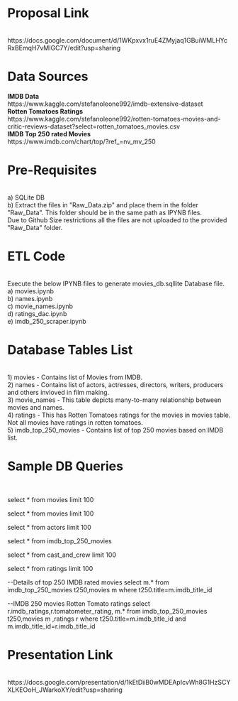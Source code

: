 <h1> Proposal Link </h1>
 <br>
 https://docs.google.com/document/d/1WKpxvx1ruE4ZMyjaq1GBuiWMLHYcRxBEmqH7vMIGC7Y/edit?usp=sharing
 <br>
 
 <h1> Data Sources </h1>
 <b> IMDB Data </b> <br>
https://www.kaggle.com/stefanoleone992/imdb-extensive-dataset <br>
<b> Rotten Tomatoes Ratings </b> <br>
https://www.kaggle.com/stefanoleone992/rotten-tomatoes-movies-and-critic-reviews-dataset?select=rotten_tomatoes_movies.csv <br>
<b> IMDB Top 250 rated Movies </b> <br>
https://www.imdb.com/chart/top/?ref_=nv_mv_250 <br>

<h1> Pre-Requisites </h1> <br>
  a) SQLite DB <br>
  b) Extract the files in "Raw_Data.zip" and place them in the folder "Raw_Data". This folder should be in the same path as IPYNB files. <br>
      Due to Github Size restrictions all the files are not uploaded to the provided "Raw_Data" folder.
  
<h1> ETL Code </h1> <br>
Execute the below IPYNB files to generate movies_db.sqllite Database file.<br>
  a) movies.ipynb <br>
  b) names.ipynb <br>
  c) movie_names.ipynb <br>
  d) ratings_dac.ipynb <br>
  e) imdb_250_scraper.ipynb <br>

<h1> Database Tables List</h1><br>
  1) movies - Contains list of Movies from IMDB. <br>
  2) names - Contains list of actors, actresses, directors, writers, producers and others invloved in film making.<br>
  3) movie_names - This table depicts many-to-many relationship between movies and names. <br>
  4) ratings - This has Rotten Tomatoes ratings for the movies in movies table. Not all movies have ratings in rotten tomatoes. <br>
  5) imdb_top_250_movies - Contains list of top 250 movies based on IMDB list.

<h1> Sample DB Queries</h1> </br>
 <p> select * from movies limit 100

select * from movies limit 100

select * from actors limit 100

select * from imdb_top_250_movies

select * from cast_and_crew limit 100

select * from ratings limit 100

--Details of top 250 IMDB rated movies
select m.* from imdb_top_250_movies t250,movies m where t250.title=m.imdb_title_id

--IMDB 250 movies Rotten Tomato ratings
select r.imdb_ratings,r.tomatometer_rating, m.* from imdb_top_250_movies t250,movies m ,ratings r 
where t250.title=m.imdb_title_id and m.imdb_title_id=r.imdb_title_id

</p>
 <p> </p>

<h1> Presentation Link </h1>
 <br>
 https://docs.google.com/presentation/d/1kEtDiiB0wMDEApIcvWh8G1HzSCYXLKEOoH_JWarkoXY/edit?usp=sharing
 <br>

